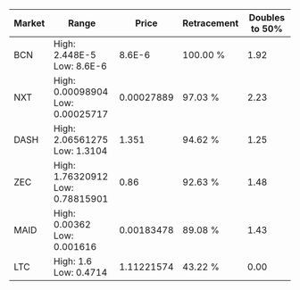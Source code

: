 | Market | Range | Price| Retracement | Doubles to 50% |
| --- | --- | --- | --- | --- |
| BCN | High: 2.448E-5<br />Low: 8.6E-6 | 8.6E-6 | 100.00 % | 1.92 |
| NXT | High: 0.00098904<br />Low: 0.00025717 | 0.00027889 | 97.03 % | 2.23 |
| DASH | High: 2.06561275<br />Low: 1.3104 | 1.351 | 94.62 % | 1.25 |
| ZEC | High: 1.76320912<br />Low: 0.78815901 | 0.86 | 92.63 % | 1.48 |
| MAID | High: 0.00362<br />Low: 0.001616 | 0.00183478 | 89.08 % | 1.43 |
| LTC | High: 1.6<br />Low: 0.4714 | 1.11221574 | 43.22 % | 0.00 |

